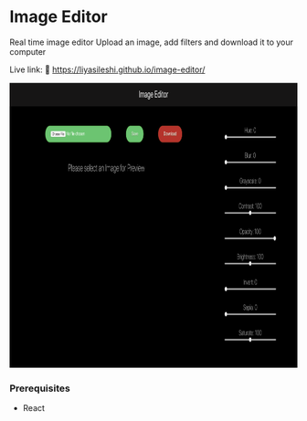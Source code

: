 # Image Editor

Real time image editor
Upload an image, add filters and download it to your computer

Live link: 🔗 https://liyasileshi.github.io/image-editor/

<img src='public/images/editornew.png' height='500' width='auto'>


### Prerequisites

- React
